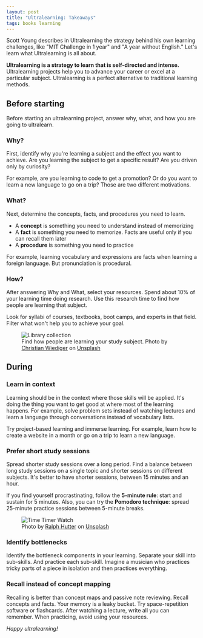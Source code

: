```yaml
---
layout: post
title: "Ultralearning: Takeaways"
tags: books learning
---
```


Scott Young describes in Ultralearning the strategy behind his own learning challenges, like "MIT Challenge in 1 year" and "A year without English." Let's learn what Ultralearning is all about.

**Ultralearning is a strategy to learn that is self-directed and intense.** Ultralearning projects help you to advance your career or excel at a particular subject. Ultralearning is a perfect alternative to traditional learning methods.

## Before starting

Before starting an ultralearning project, answer why, what, and how you are going to ultralearn.

### Why?

First, identify why you're learning a subject and the effect you want to achieve. Are you learning the subject to get a specific result? Are you driven only by curiosity?

For example, are you learning to code to get a promotion? Or do you want to learn a new language to go on a trip? Those are two different motivations.

### What?

Next, determine the concepts, facts, and procedures you need to learn.

  * A **concept** is something you need to understand instead of memorizing
  * A **fact** is something you need to memorize. Facts are useful only if you can recall them later
  * A **procedure** is something you need to practice

For example, learning vocabulary and expressions are facts when learning a foreign language. But pronunciation is procedural.

### How?

After answering Why and What, select your resources. Spend about 10% of your learning time doing research. Use this research time to find how people are learning that subject.

Look for syllabi of courses, textbooks, boot camps, and experts in that field. Filter what won't help you to achieve your goal.

<figure>
<img src="https://images.unsplash.com/photo-1524591282491-edb48a0fca8f?ixlib=rb-1.2.1&q=80&fm=jpg&crop=entropy&cs=tinysrgb&w=800&h=400&fit=crop" alt="Library collection" />

<figcaption>Find how people are learning your study subject. <span>Photo by <a href="https://unsplash.com/@christianw?utm_source=unsplash&amp;utm_medium=referral&amp;utm_content=creditCopyText">Christian Wiediger</a> on <a href="https://unsplash.com/s/photos/studying?utm_source=unsplash&amp;utm_medium=referral&amp;utm_content=creditCopyText">Unsplash</a></span></figcaption>
</figure>

## During

### Learn in context

Learning should be in the context where those skills will be applied. It's doing the thing you want to get good at where most of the learning happens. For example, solve problem sets instead of watching lectures and learn a language through conversations instead of vocabulary lists.

Try project-based learning and immerse learning. For example, learn how to create a website in a month or go on a trip to learn a new language.

### Prefer short study sessions

Spread shorter study sessions over a long period. Find a balance between long study sessions on a single topic and shorter sessions on different subjects. It's better to have shorter sessions, between 15 minutes and an hour.

If you find yourself procrastinating, follow the **5-minute rule**: start and sustain for 5 minutes. Also, you can try the **Pomodoro technique**: spread 25-minute practice sessions between 5-minute breaks.

<figure>
<img src="https://images.unsplash.com/photo-1599981819329-31f250c3bc75?crop=entropy&cs=tinysrgb&fit=crop&fm=jpg&h=400&ixid=MnwxfDB8MXxhbGx8fHx8fHx8fHwxNjE2ODczNTI1&ixlib=rb-1.2.1&q=80&utm_campaign=api-credit&utm_medium=referral&utm_source=unsplash_source&w=600" alt="Time Timer Watch" />

<figcaption>Photo by <a href="https://unsplash.com/@pixelfreund?utm_source=unsplash&utm_medium=referral&utm_content=creditCopyText">Ralph Hutter</a> on <a href="https://unsplash.com/s/photos/timer?utm_source=unsplash&utm_medium=referral&utm_content=creditCopyText">Unsplash</a></figcaption>
</figure>

### Identify bottlenecks

Identify the bottleneck components in your learning. Separate your skill into sub-skills. And practice each sub-skill. Imagine a musician who practices tricky parts of a piece in isolation and then practices everything.

### Recall instead of concept mapping

Recalling is better than concept maps and passive note reviewing. Recall concepts and facts. Your memory is a leaky bucket. Try space-repetition software or flashcards. After watching a lecture, write all you can remember. When practicing, avoid using your resources.

_Happy ultralearning!_